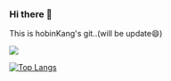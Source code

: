 ### Hi there 👋
This is hobinKang's git..(will be update😄)

<img src="https://img.shields.io/badge/PostgreSQL-4169E1?style=flat&logo=postgresql&logoColor=white"/>

[![Top Langs](https://github-readme-stats.vercel.app/api/top-langs/?username=hobin-kang&langs_count=8)](https://github.com/hobin-kang/github-readme-stats)

<!--
**hobin-kang/hobin-kang** is a ✨ _special_ ✨ repository because its `README.md` (this file) appears on your GitHub profile.

Here are some ideas to get you started:

- 🔭 I’m currently working on ...
- 🌱 I’m currently learning ...
- 👯 I’m looking to collaborate on ...
- 🤔 I’m looking for help with ...
- 💬 Ask me about ...
- 📫 How to reach me: ...
- 😄 Pronouns: ...
- ⚡ Fun fact: ...
-->
